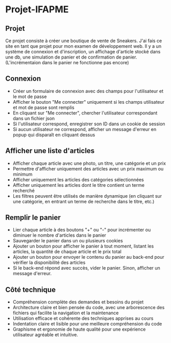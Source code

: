 # Projet-IFAPME

## Projet

Ce projet consiste à créer une boutique de vente de Sneakers. J'ai fais ce site en tant que projet pour mon examen de développement web. Il y a un système de connexion et d'inscription, un affichage d'article stocké dans une db, une simulation de panier et de confirmation de panier. 
(L'incrémentaion dans le panier ne fonctionne pas encore)

## Connexion

- Créer un formulaire de connexion avec des champs pour l'utilisateur et le mot de passe
- Afficher le bouton "Me connecter" uniquement si les champs utilisateur et mot de passe sont remplis
- En cliquant sur "Me connecter", chercher l'utilisateur correspondant dans un fichier json
- Si l'utilisateur correspond, enregistrer son ID dans un cookie de session
- Si aucun utilisateur ne correspond, afficher un message d'erreur en popup qui disparaît en cliquant dessus


## Afficher une liste d'articles

- Afficher chaque article avec une photo, un titre, une catégorie et un prix
- Permettre d'afficher uniquement des articles avec un prix maximum ou minimum
- Afficher uniquement les articles des catégories sélectionnées
- Afficher uniquement les articles dont le titre contient un terme recherché
- Les filtres peuvent être utilisés de manière dynamique (en cliquant sur une catégorie, en entrant un terme de recherche dans le titre, etc.)

## Remplir le panier

- Lier chaque article à des boutons "+" ou "-" pour incrémenter ou diminuer le nombre d'articles dans le panier
- Sauvegarder le panier dans un ou plusieurs cookies
- Ajouter un bouton pour afficher le panier à tout moment, listant les articles, la quantité de chaque article et le prix total
- Ajouter un bouton pour envoyer le contenu du panier au back-end pour vérifier la disponibilité des articles
- Si le back-end répond avec succès, vider le panier. Sinon, afficher un message d'erreur.

## Côté technique

- Compréhension complète des demandes et besoins du projet
- Architecture claire et bien pensée du code, avec une arborescence des fichiers qui facilite la navigation et la maintenance
- Utilisation efficace et cohérente des techniques apprises au cours
- Indentation claire et lisible pour une meilleure compréhension du code
- Graphisme et ergonomie de haute qualité pour une expérience utilisateur agréable et intuitive.
